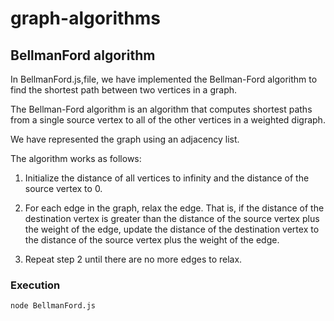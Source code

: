 # graph-algorithms

## BellmanFord algorithm

In BellmanFord.js,file, we have implemented the Bellman-Ford algorithm to find the shortest path between two vertices in a graph.

The Bellman-Ford algorithm is an algorithm that computes shortest paths from a single source vertex to all of the other vertices in a weighted digraph.

We have represented the graph using an adjacency list.

The algorithm works as follows:

1) Initialize the distance of all vertices to infinity and the distance of the source vertex to 0.

2) For each edge in the graph, relax the edge. That is, if the distance of the destination vertex is greater than the distance of the source vertex plus the weight of the edge, update the distance of the destination vertex to the distance of the source vertex plus the weight of the edge.

3) Repeat step 2 until there are no more edges to relax.

### Execution
```
node BellmanFord.js
```
